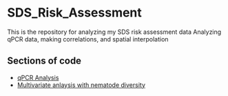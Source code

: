# SDS_Risk_Assessment
This is the repository for analyzing my SDS risk assessment data
Analyzing qPCR data, making correlations, and spatial interpolation

## Sections of code
* [qPCR Analysis](qPCR_Analysis.md)
* [Multivariate anlaysis with nematode diversity](Multivariate_SDS.md)
